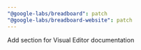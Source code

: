```yaml
---
"@google-labs/breadboard": patch
"@google-labs/breadboard-website": patch
---
```


Add section for Visual Editor documentation
